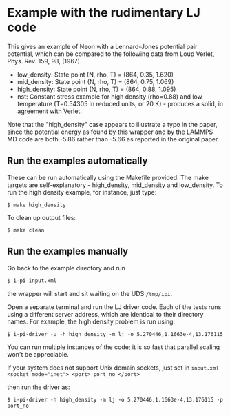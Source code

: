 Example with the rudimentary LJ code
====================================

This gives an example of Neon with a Lennard-Jones potential pair potential,
which can be compared to the following data from Loup Verlet, Phys. Rev. 159,
98, (1967).

- low_density:
  State point (N, rho, T) = (864, 0.35, 1.620)
- mid_density:
  State point (N, rho, T) = (864, 0.75, 1.069)
- high_density:
  State point (N, rho, T) = (864, 0.88, 1.095)
- nst:
  Constant stress example for high density (rho=0.88) and low temperature
  (T=0.54305 in reduced units, or 20 K) - produces a solid, in agreement with
  Verlet.

Note that the "high_density" case appears to illustrate a typo in the paper,
since the potential energy as found by this wrapper and by the LAMMPS MD code
are both -5.86 rather than -5.66 as reported in the original paper.


Run the examples automatically
------------------------------

These can be run automatically using the Makefile provided. The make targets
are self-explanatory - high_density, mid_density and low_density.  To run the
high density example, for instance, just type:

```
$ make high_density
```

To clean up output files:

```
$ make clean
```


Run the examples manually
-------------------------

Go back to the example directory and run

```
$ i-pi input.xml
```

the wrapper will start and sit waiting on the UDS `/tmp/ipi`.

Open a separate terminal and run the LJ driver code. Each of the tests runs
using a different server address, which are identical to their directory names.
For example, the high density problem is run using:

```
$ i-pi-driver -u -h high_density -m lj -o 5.270446,1.1663e-4,13.176115
```

You can run multiple instances of the code; it is so fast that parallel scaling
won't be appreciable.

If your system does not support Unix domain sockets, just set in `input.xml`
`<socket mode="inet"> <port> port_no </port>`

then run the driver as:

```
$ i-pi-driver -h high_density -m lj -o 5.270446,1.1663e-4,13.176115 -p port_no
```
